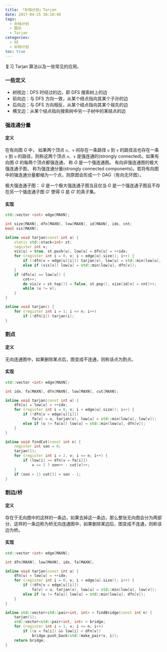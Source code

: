 ```yaml
---
title: 「补档计划」Tarjan
date: 2017-04-25 10:10:40
tags:
  - 补档计划
  - 图论
  - Tarjan
categories:
  - OI
  - 补档计划
toc: true
---
```

复习 Tarjan 算法以及一些常见的应用。
<!-- more -->
### 一些定义
- 树枝边：DFS 时经过的边，即 DFS 搜索树上的边
- 前向边：与 DFS 方向一致，从某个结点指向其某个子孙的边
- 后向边：与 DFS 方向相反，从某个结点指向其某个祖先的边
- 横叉边：从某个结点指向搜索树中另一子树中的某结点的边

### 强连通分量
#### 定义
在有向图 $G$ 中， 如果两个顶点 `u, v` 间存在一条路径 `u` 到 `v` 的路径且也存在一条 `v` 到 `u` 的路径，则称这两个顶点 `u, v` 是强连通的(strongly connected)。如果有向图 $G$ 的每两个顶点都强连通， 称 $G$ 是一个强连通图。 有向非强连通图的极大强连通子图， 称为强连通分量(strongly connected components)。若将有向图中的强连通分量都缩为一个点，则原图会形成一个 DAG（有向无环图）。

极大强连通子图： $G$ 是一个极大强连通子图当且仅当 $G$ 是一个强连通子图且不存在另一个强连通子图 $G'$ 使得 $G$ 是 $G'$ 的真子集。
#### 实现
``` cpp
std::vector <int> edge[MAXN];

int size[MAXN], dfn[MAXN], low[MAXN], id[MAXN], idx, cnt;
bool vis[MAXN];

inline void tarjan(const int u) {
    static std::stack<int> st;
    register int v;
    vis[u] = true, st.push(u), low[u] = dfn[u] = ++idx;
    for (register int i = 0, v; i < edge[u].size(); i++) {
        if (!dfn[v = edge[u][i]]) tarjan(v), low[u] = std::min(low[u], low[v]);
        else if (vis[v]) low[u] = std::min(low[u], dfn[v]);
    }
    if (dfn[u] == low[u]) {
        cnt++;
        do vis[v = st.top()] = false, st.pop(), size[id[v] = cnt]++;
        while (u != v);
    }
}

inline void tarjan() {
    for (register int i = 1; i <= n; i++)
        if (!dfn[i]) tarjan(i);
}
```

### 割点
#### 定义
无向连通图中，如果删除某点后，图变成不连通，则称该点为割点。
#### 实现
``` cpp
std::vector <int> edge[MAXN];

int idx, fa[MAXN], dfn[MAXN], low[MAXN], cut[MAXN];

inline void tarjan(const int u) {
    dfn[u] = low[u] = ++idx;
    for (register int i = 0, v; i < edge[u].size(); i++) {
        if (!dfn[v = edge[u][i]])
            fa[v] = u, tarjan(v), low[u] = std::min(low[u], low[v]);
        else if (u != fa[u]) low[u] = std::min(low[u], dfn[v]);
    }
}

inline void findCut(const int n) {
    register int son = 0;
    tarjan(1);
    for (register int i = 2, v; i <= n; i++) {
        if (low[i] >= dfn[v = fa[i]])
            v == 1 ? son++ : cut[v]++;
    }
    if (son > 1) cut[1] = son - 1;
}
```


### 割边/桥
#### 定义
存在于无向图中的这样的一条边，如果去掉这一条边，那么整张无向图会分为两部分，这样的一条边称为桥无向连通图中，如果删除某边后，图变成不连通，则称该边为桥。
#### 实现
``` cpp
std::vector <int> edge[MAXN];

int dfn[MAXN], low[MAXN], idx, fa[MAXN];

inline void tarjan(const int u) {
    dfn[u] = low[u] = ++idx;
    for (register int i = 0, v; i < edge[u].size(); i++) {
        if (!dfn[v = edge[u][i]]) 
            fa[v] = u, tarjan(v), low[u] = std::min(low[u], low[v]);
        else if (u != fa[u]) low[u] = std::min(low[u], dfn[v]);
    }
}

inline std::vector<std::pair<int, int> > findBridge(const int n) {
    tarjan(1);
    std::vector<std::pair<int, int> > bridge;
    for (register int i = 1, v; i <= n; i++)
        if ((v = fa[i]) && low[i] > dfn[v]) 
            bridge.push_back(std::make_pair(v, i));
    return bridge;
}
```
